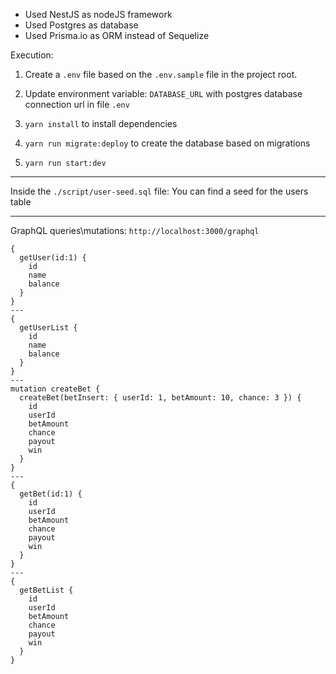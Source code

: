 - Used NestJS as nodeJS framework
- Used Postgres as database
- Used Prisma.io as ORM instead of Sequelize

Execution:

1) Create a `.env` file based on the `.env.sample` file in the project root.

2) Update environment variable: `DATABASE_URL` with postgres database connection url in file `.env`

2) `yarn install` to install dependencies

3) `yarn run migrate:deploy` to create the database based on migrations

4) `yarn run start:dev`

-----

Inside the `./script/user-seed.sql` file:
You can find a seed for the users table

-----
GraphQL queries\mutations: `http://localhost:3000/graphql`

```
{
  getUser(id:1) {
    id
    name
    balance
  }
}
---
{
  getUserList {
    id
    name
    balance
  }
}
---
mutation createBet {
  createBet(betInsert: { userId: 1, betAmount: 10, chance: 3 }) {
    id
    userId
    betAmount
    chance
    payout
    win
  }
}
---
{
  getBet(id:1) {
    id
    userId
    betAmount
    chance
    payout
    win
  }
}
---
{
  getBetList {
    id
    userId
    betAmount
    chance
    payout
    win
  }
}
```
